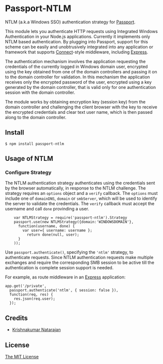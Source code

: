 # Passport-NTLM

NTLM (a.k.a Windows SSO) authentication strategy for [Passport](https://github.com/jaredhanson/passport).

This module lets you authenticate HTTP requests using Integrated Windows 
Authentication in your Node.js applications. Currently it implements 
only NTLM based authentication. By plugging into Passport, support for 
this scheme can be easily and unobtrusively integrated into any 
application or framework that supports 
[Connect](http://www.senchalabs.org/connect/)-style middleware, 
including [Express](http://expressjs.com/). 



The authentication mechanism involves the application requesting the 
credentials of the currently logged in Windows domain user, encrypted 
using the key obtained from one of the domain controllers and passing it 
on to the domain controller for validation. In this mechanism the 
application receives only the encrypted password of the user, encrypted 
using a key generated by the domain controller, that is valid only for 
one authentication session with the domain controller. 



The module works by obtaining encryption key (session key) from the 
domain controller and challenging the client browser with the key to 
receive the encrypted credentials and clear text user name, which is 
then passed along to the domain controller. 



## Install

    $ npm install passport-ntlm

## Usage of NTLM

### Configure Strategy

The NTLM authentication strategy authenticates using the credentials 
sent by the browser automatically, in response to the NTLM challenge. 
The strategy requires an `options` object and a `verify` callback. The 
`options` must include one of `domainDNS`, `domain` or `smbServer`, 
which will be used to identify the server to validate the credentials. 
The `verify` callback must accept the username and call `done` 
provinding a user. 

        var NTLMStrategy = require('passport-ntlm').Strategy
		passport.use(new NTLMStrategy({domain:'WINDOWSDOMAIN'},
		  function(username, done) {
			var user={ username: username };
			  return done(null, user);
		  }
		));	  
		
Use `passport.authenticate()`, specifying the `'ntlm'` strategy, to 
authenticate requests. Since NTLM authentication requests make multiple 
exchanges and require the corresponding SMB session to be active till 
the authentication is complete session support is needed. 
 
For example, as route middleware in an [Express](http://expressjs.com/)
application:

    app.get('/private', 
      passport.authenticate('ntlm', { session: false }),
      function(req, res) {
        res.json(req.user);
      });

## Credits

  - [Krishnakumar Natarajan](http://github.com/kkleokrish)

## License

[The MIT License](http://opensource.org/licenses/MIT)
